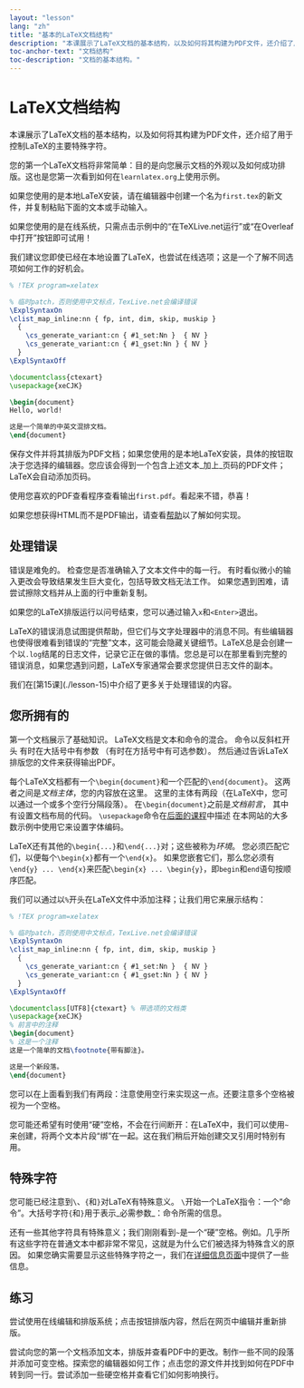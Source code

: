 ```yaml
---
layout: "lesson"
lang: "zh"
title: "基本的LaTeX文档结构"
description: "本课展示了LaTeX文档的基本结构，以及如何将其构建为PDF文件，还介绍了用于控制LaTeX的主要特殊字符。"
toc-anchor-text: "文档结构"
toc-description: "文档的基本结构。"
---
```


# LaTeX文档结构

<span
  class="summary">本课展示了LaTeX文档的基本结构，以及如何将其构建为PDF文件，还介绍了用于控制LaTeX的主要特殊字符。</span>

您的第一个LaTeX文档将非常简单：目的是向您展示文档的外观以及如何成功排版。这也是您第一次看到如何在`learnlatex.org`上使用示例。

如果您使用的是本地LaTeX安装，请在编辑器中创建一个名为`first.tex`的新文件，并复制粘贴下面的文本或手动输入。

如果您使用的是在线系统，只需点击示例中的“在TeXLive.net运行”或“在Overleaf中打开”按钮即可试用！

<p
  class="hint">我们建议您即使已经在本地设置了LaTeX，也尝试在线选项；这是一个了解不同选项如何工作的好机会。</p>

```latex
% !TEX program=xelatex

% 临时patch，否则使用中文标点，TexLive.net会编译错误
\ExplSyntaxOn
\clist_map_inline:nn { fp, int, dim, skip, muskip }
  {
    \cs_generate_variant:cn { #1_set:Nn }  { NV }
    \cs_generate_variant:cn { #1_gset:Nn } { NV }
  }
\ExplSyntaxOff

\documentclass{ctexart}
\usepackage{xeCJK}

\begin{document}
Hello, world!

这是一个简单的中英文混排文档。
\end{document}
```

保存文件并将其排版为PDF文档；如果您使用的是本地LaTeX安装，具体的按钮取决于您选择的编辑器。您应该会得到一个包含上述文本_加上_页码的PDF文件；LaTeX会自动添加页码。

使用您喜欢的PDF查看程序查看输出`first.pdf`。看起来不错，恭喜！

如果您想获得HTML而不是PDF输出，请查看[帮助](./help)以了解如何实现。

## 处理错误

错误是难免的。
检查您是否准确输入了文本文件中的每一行。
有时看似微小的输入更改会导致结果发生巨大变化，包括导致文档无法工作。
如果您遇到困难，请尝试擦除文档并从上面的行中重新复制。

如果您的LaTeX排版运行以问号结束，您可以通过输入`x`和`<Enter>`退出。

LaTeX的错误消息试图提供帮助，但它们与文字处理器中的消息不同。有些编辑器也使得很难看到错误的“完整”文本，这可能会隐藏关键细节。LaTeX总是会创建一个以`.log`结尾的日志文件，记录它正在做的事情。您总是可以在那里看到完整的错误消息，如果您遇到问题，LaTeX专家通常会要求您提供日志文件的副本。

<p
  class="hint">我们在[第15课](./lesson-15)中介绍了更多关于处理错误的内容。</p>

## 您所拥有的

第一个文档展示了基础知识。
LaTeX文档是文本和命令的混合。
命令以反斜杠开头
有时在大括号中有参数
（有时在方括号中有可选参数）。
然后通过告诉LaTeX排版您的文件来获得输出PDF。

每个LaTeX文档都有一个`\begin{document}`和一个匹配的`\end{document}`。
这两者之间是*文档主体*，您的内容放在这里。
这里的主体有两段（在LaTeX中，您可以通过一个或多个空行分隔段落）。
在`\begin{document}`之前是*文档前言*，
其中有设置文档布局的代码。
`\usepackage`命令在[后面的课程](lesson-06)中描述
在本网站的大多数示例中使用它来设置字体编码。

LaTeX还有其他的`\begin{...}`和`\end{...}`对；这些被称为*环境*。
您必须匹配它们，以便每个`\begin{x}`都有一个`\end{x}`。
如果您嵌套它们，那么您必须有`\end{y} ... \end{x}`来匹配`\begin{x} ... \begin{y}`，即`begin`和`end`语句按顺序匹配。

我们可以通过以`%`开头在LaTeX文件中添加注释；让我们用它来展示结构：

```latex
% !TEX program=xelatex

% 临时patch，否则使用中文标点，TexLive.net会编译错误
\ExplSyntaxOn
\clist_map_inline:nn { fp, int, dim, skip, muskip }
  {
    \cs_generate_variant:cn { #1_set:Nn }  { NV }
    \cs_generate_variant:cn { #1_gset:Nn } { NV }
  }
\ExplSyntaxOff

\documentclass[UTF8]{ctexart} % 带选项的文档类
\usepackage{xeCJK}
% 前言中的注释
\begin{document}
% 这是一个注释
这是一个简单的文档\footnote{带有脚注}。

这是一个新段落。
\end{document}
```

您可以在上面看到我们有两段：注意使用空行来实现这一点。还要注意多个空格被视为一个空格。

您可能还希望有时使用“硬”空格，不会在行间断开：在LaTeX中，我们可以使用`~`来创建，将两个文本片段“绑”在一起。这在我们稍后开始创建交叉引用时特别有用。

## 特殊字符

您可能已经注意到``\``、`{`和`}`对LaTeX有特殊意义。
``\``开始一个LaTeX指令：一个“命令”。大括号字符`{`和`}`用于表示_必需参数_：命令所需的信息。

还有一些其他字符具有特殊意义；我们刚刚看到`~`是一个“硬”空格。例如。几乎所有这些字符在普通文本中都非常不常见，这就是为什么它们被选择为特殊含义的原因。
如果您确实需要显示这些特殊字符之一，我们在[详细信息页面](more-03)中提供了一些信息。

## 练习

尝试使用在线编辑和排版系统；点击按钮排版内容，然后在网页中编辑并重新排版。

尝试向您的第一个文档添加文本，排版并查看PDF中的更改。制作一些不同的段落并添加可变空格。探索您的编辑器如何工作；点击您的源文件并找到如何在PDF中转到同一行。尝试添加一些硬空格并查看它们如何影响换行。
